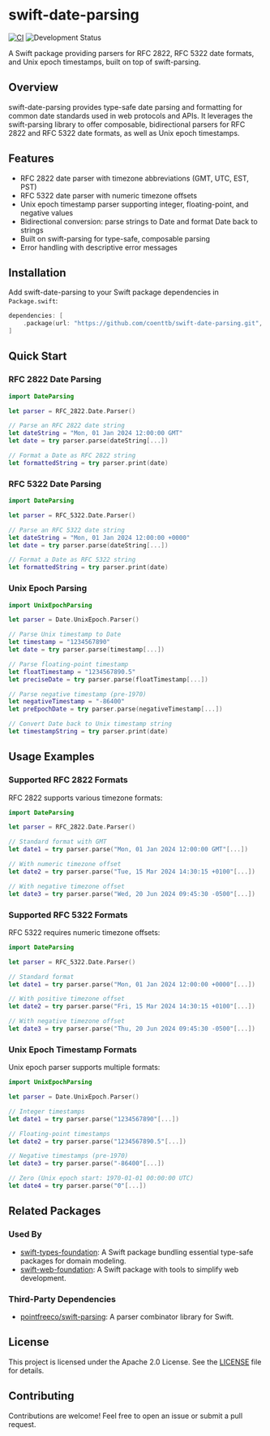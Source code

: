# swift-date-parsing

[![CI](https://github.com/coenttb/swift-date-parsing/workflows/CI/badge.svg)](https://github.com/coenttb/swift-date-parsing/actions/workflows/ci.yml)
![Development Status](https://img.shields.io/badge/status-active--development-blue.svg)

A Swift package providing parsers for RFC 2822, RFC 5322 date formats, and Unix epoch timestamps, built on top of swift-parsing.

## Overview

swift-date-parsing provides type-safe date parsing and formatting for common date standards used in web protocols and APIs. It leverages the swift-parsing library to offer composable, bidirectional parsers for RFC 2822 and RFC 5322 date formats, as well as Unix epoch timestamps.

## Features

- RFC 2822 date parser with timezone abbreviations (GMT, UTC, EST, PST)
- RFC 5322 date parser with numeric timezone offsets
- Unix epoch timestamp parser supporting integer, floating-point, and negative values
- Bidirectional conversion: parse strings to Date and format Date back to strings
- Built on swift-parsing for type-safe, composable parsing
- Error handling with descriptive error messages

## Installation

Add swift-date-parsing to your Swift package dependencies in `Package.swift`:

```swift
dependencies: [
    .package(url: "https://github.com/coenttb/swift-date-parsing.git", from: "0.1.0")
]
```

## Quick Start

### RFC 2822 Date Parsing

```swift
import DateParsing

let parser = RFC_2822.Date.Parser()

// Parse an RFC 2822 date string
let dateString = "Mon, 01 Jan 2024 12:00:00 GMT"
let date = try parser.parse(dateString[...])

// Format a Date as RFC 2822 string
let formattedString = try parser.print(date)
```

### RFC 5322 Date Parsing

```swift
import DateParsing

let parser = RFC_5322.Date.Parser()

// Parse an RFC 5322 date string
let dateString = "Mon, 01 Jan 2024 12:00:00 +0000"
let date = try parser.parse(dateString[...])

// Format a Date as RFC 5322 string
let formattedString = try parser.print(date)
```

### Unix Epoch Parsing

```swift
import UnixEpochParsing

let parser = Date.UnixEpoch.Parser()

// Parse Unix timestamp to Date
let timestamp = "1234567890"
let date = try parser.parse(timestamp[...])

// Parse floating-point timestamp
let floatTimestamp = "1234567890.5"
let preciseDate = try parser.parse(floatTimestamp[...])

// Parse negative timestamp (pre-1970)
let negativeTimestamp = "-86400"
let preEpochDate = try parser.parse(negativeTimestamp[...])

// Convert Date back to Unix timestamp string
let timestampString = try parser.print(date)
```

## Usage Examples

### Supported RFC 2822 Formats

RFC 2822 supports various timezone formats:

```swift
import DateParsing

let parser = RFC_2822.Date.Parser()

// Standard format with GMT
let date1 = try parser.parse("Mon, 01 Jan 2024 12:00:00 GMT"[...])

// With numeric timezone offset
let date2 = try parser.parse("Tue, 15 Mar 2024 14:30:15 +0100"[...])

// With negative timezone offset
let date3 = try parser.parse("Wed, 20 Jun 2024 09:45:30 -0500"[...])
```

### Supported RFC 5322 Formats

RFC 5322 requires numeric timezone offsets:

```swift
import DateParsing

let parser = RFC_5322.Date.Parser()

// Standard format
let date1 = try parser.parse("Mon, 01 Jan 2024 12:00:00 +0000"[...])

// With positive timezone offset
let date2 = try parser.parse("Fri, 15 Mar 2024 14:30:15 +0100"[...])

// With negative timezone offset
let date3 = try parser.parse("Thu, 20 Jun 2024 09:45:30 -0500"[...])
```

### Unix Epoch Timestamp Formats

Unix epoch parser supports multiple formats:

```swift
import UnixEpochParsing

let parser = Date.UnixEpoch.Parser()

// Integer timestamps
let date1 = try parser.parse("1234567890"[...])

// Floating-point timestamps
let date2 = try parser.parse("1234567890.5"[...])

// Negative timestamps (pre-1970)
let date3 = try parser.parse("-86400"[...])

// Zero (Unix epoch start: 1970-01-01 00:00:00 UTC)
let date4 = try parser.parse("0"[...])
```

## Related Packages

### Used By

- [swift-types-foundation](https://github.com/coenttb/swift-types-foundation): A Swift package bundling essential type-safe packages for domain modeling.
- [swift-web-foundation](https://github.com/coenttb/swift-web-foundation): A Swift package with tools to simplify web development.

### Third-Party Dependencies

- [pointfreeco/swift-parsing](https://github.com/pointfreeco/swift-parsing): A parser combinator library for Swift.

## License

This project is licensed under the Apache 2.0 License. See the [LICENSE](LICENSE) file for details.

## Contributing

Contributions are welcome! Feel free to open an issue or submit a pull request.
